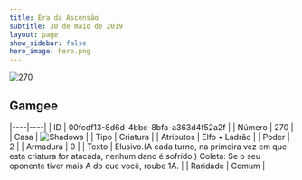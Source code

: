 ```yaml
---
title: Era da Ascensão
subtitle: 30 de maio de 2019
layout: page
show_sidebar: false
hero_image: hero.png
---
```


![270](https://cdn.keyforgegame.com/media/card_front/pt/435_270_8MHGRVXCW924_pt.png)

## Gamgee

|----|----|
| ID | 00fcdf13-8d6d-4bbc-8bfa-a363d4f52a2f |
| Número | 270 |
| Casa | ![Shadows](https://archonarcana.com/images/thumb/e/ee/Shadows.png/22px-Shadows.png "Sombras") |
| Tipo | Criatura |
| Atributos | Elfo • Ladrão |
| Poder | 2 |
| Armadura | 0 |
| Texto | Elusivo.(A cada turno, na primeira vez em que esta criatura for atacada, nenhum dano é sofrido.) Coleta: Se o seu oponente tiver mais A do que você, roube 1A. |
| Raridade | Comum |
